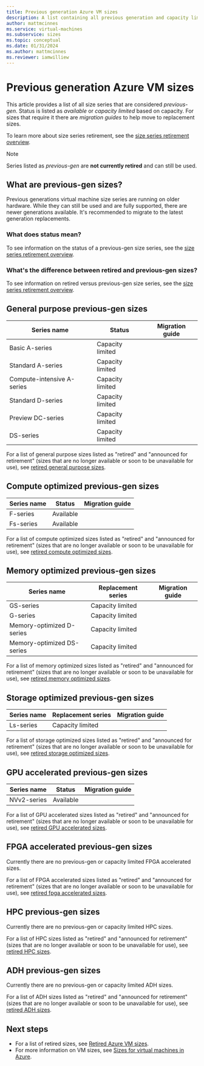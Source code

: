 ```yaml
---
title: Previous generation Azure VM sizes 
description: A list containing all previous generation and capacity limited VM size series.
author: mattmcinnes
ms.service: virtual-machines
ms.subservice: sizes
ms.topic: conceptual
ms.date: 01/31/2024
ms.author: mattmcinnes
ms.reviewer: iamwilliew
---
```


# Previous generation Azure VM sizes 

This article provides a list of all size series that are considered *previous-gen*. Status is listed as *available* or *capacity limited* based on capacity. For sizes that require it there are *migration guides* to help move to replacement sizes.

To learn more about size series retirement, see the [size series retirement overview](./retirement-overview.md).

> [!NOTE]
> Series listed as *previous-gen* are **not currently retired** and can still be used.

## What are previous-gen sizes?
Previous generations virtual machine size series are running on older hardware. While they can still be used and are fully supported, there are newer generations available. It's recommended to migrate to the latest generation replacements.

### What does status mean?
To see information on the status of a previous-gen size series, see the [size series retirement overview](./retirement-overview.md).

### What's the difference between retired and previous-gen sizes?
To see information on retired versus previous-gen size series, see the [size series retirement overview](./retirement-overview.md).

## General purpose previous-gen sizes

|Series name                 | Status                 | Migration guide   |
|----------------------------|------------------------|-------------------|
| Basic A-series             | Capacity limited       |
| Standard A-series          | Capacity limited       |
| Compute-intensive A-series | Capacity limited       |
| Standard D-series          | Capacity limited       | 
| Preview DC-series          | Capacity limited       |
| DS-series                  | Capacity limited       |

For a list of general purpose sizes listed as "retired" and "announced for retirement" (sizes that are no longer available or soon to be unavailable for use), see [retired general purpose sizes](./retired-sizes-list.md#general-purpose-retired-sizes).

## Compute optimized previous-gen sizes

|Series name                | Status                  | Migration guide   |
|---------------------------|-------------------------|-------------------|
| F-series                  | Available               |                   |
| Fs-series                 | Available               |                   |

For a list of compute optimized sizes listed as "retired" and "announced for retirement" (sizes that are no longer available or soon to be unavailable for use), see [retired compute optimized sizes](./retired-sizes-list.md#compute-optimized-retired-sizes).

## Memory optimized previous-gen sizes

|Series name                | Replacement series      |Migration guide |
|---------------------------|-------------------------|----------------|
| GS-series                 | Capacity limited        |                |
| G-series                  | Capacity limited        |                |
| Memory-optimized D-series | Capacity limited        |                |
| Memory-optimized DS-series| Capacity limited        |                |

For a list of memory optimized sizes listed as "retired" and "announced for retirement" (sizes that are no longer available or soon to be unavailable for use), see [retired memory optimized sizes](./retired-sizes-list.md#memory-optimized-retired-sizes).

## Storage optimized previous-gen sizes

|Series name                | Replacement series   | Migration guide|
|---------------------------|----------------------|----------------|
| Ls-series                 | Capacity limited     |                |

For a list of storage optimized sizes listed as "retired" and "announced for retirement" (sizes that are no longer available or soon to be unavailable for use), see [retired storage optimized sizes](./retired-sizes-list.md#storage-optimized-retired-sizes).

## GPU accelerated previous-gen sizes

|Series name                 | Status                 | Migration guide   |
|----------------------------|------------------------|-------------------|
| NVv2-series                | Available              |                   |

For a list of GPU accelerated sizes listed as "retired" and "announced for retirement" (sizes that are no longer available or soon to be unavailable for use), see [retired GPU accelerated sizes](./retired-sizes-list.md#gpu-accelerated-retired-sizes).

## FPGA accelerated previous-gen sizes

Currently there are no previous-gen or capacity limited FPGA accelerated sizes.

For a list of FPGA accelerated sizes listed as "retired" and "announced for retirement" (sizes that are no longer available or soon to be unavailable for use), see [retired fpga accelerated sizes](./retired-sizes-list.md#fpga-accelerated-retired-sizes).

## HPC previous-gen sizes

Currently there are no previous-gen or capacity limited HPC sizes.

For a list of HPC sizes listed as "retired" and "announced for retirement" (sizes that are no longer available or soon to be unavailable for use), see [retired HPC sizes](./retired-sizes-list.md#hpc-retired-sizes).

## ADH previous-gen sizes

Currently there are no previous-gen or capacity limited ADH sizes.

For a list of ADH sizes listed as "retired" and "announced for retirement" (sizes that are no longer available or soon to be unavailable for use), see [retired ADH sizes](./retired-sizes-list.md#adh-retired-sizes).

## Next steps
- For a list of retired sizes, see [Retired Azure VM sizes](./retired-sizes-list.md).
- For more information on VM sizes, see [Sizes for virtual machines in Azure](../sizes.md).
